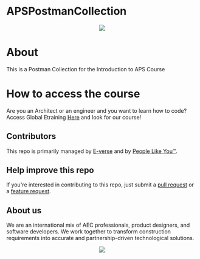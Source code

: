 # APSPostmanCollection

<p align="center">
<img src="https://s3.us-east-1.amazonaws.com/everse.assets/GithubReadme/1675946544026.jpg" />
</p>

# About
This is a Postman Collection for the Introduction to APS Course

# How to access the course
Are you an Architect or an engineer and you want to learn how to code? Access Global Etraining [Here]([https://www.globaletraining.ca/](https://www.globaletraining.ca/course-library/introduction-to-autodesk-aps/)) and look for our course!


## Contributors
This repo is primarily managed by [E-verse](https://www.e-verse.com/) and by [People Like You™](https://github.com/EverseDevelopment/APSPostmanCollection/pulse).

## Help improve this repo
If you're interested in contributing to this repo, just submit a [pull request](https://github.com/EverseDevelopment/APSPostmanCollection/pulls) or a [feature request](https://github.com/EverseDevelopment/APSPostmanCollection/issues).

## About us ##

We are an international mix of AEC professionals, product designers, and software developers. We work together to transform construction requirements into accurate and partnership-driven technological solutions.

<p align="center">
    <a href="https://www.e-verse.com/">
    <img src="https://s3.amazonaws.com/everse.assets/GithubReadme/e-verse_logo_no+slogan.jpg" align="center">
    </a>
</p>
